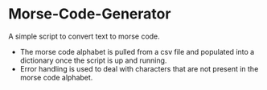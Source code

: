 # Morse-Code-Generator
A simple script to convert text to morse code.

 - The morse code alphabet is pulled from a csv file and populated into a dictionary once the script is up and running.
 - Error handling is used to deal with characters that are not present in the morse code alphabet.
